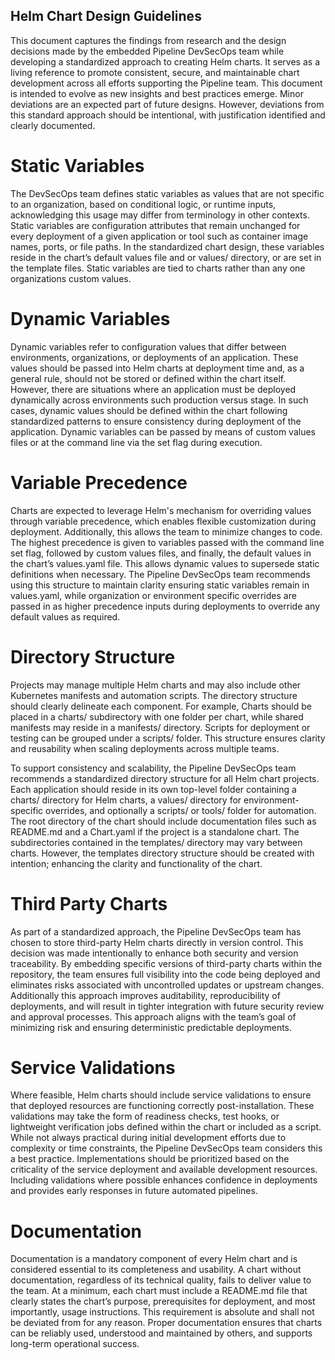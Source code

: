 ## Helm Chart Design Guidelines
This document captures the findings from research and the design decisions made by the embedded Pipeline DevSecOps team while developing a standardized approach to creating Helm charts. It serves as a living reference to promote consistent, secure, and maintainable chart development across all efforts supporting the Pipeline team. This document is intended to evolve as new insights and best practices emerge. Minor deviations are an expected part of future designs. However, deviations from this standard approach should be intentional, with justification identified and clearly documented.

# Static Variables
The DevSecOps team defines static variables as values that are not specific to an organization, based on conditional logic, or runtime inputs, acknowledging this usage may differ from terminology in other contexts. Static variables are configuration attributes that remain unchanged for every deployment of a given application or tool such as container image names, ports, or file paths. In the standardized chart design, these variables reside in the chart’s default values file and or values/ directory, or are set in the template files. Static variables are tied to charts rather than any one organizations custom values.

# Dynamic Variables
Dynamic variables refer to configuration values that differ between environments, organizations, or deployments of an application. These values should be passed into Helm charts at deployment time and, as a general rule, should not be stored or defined within the chart itself. However, there are situations where an application must be deployed dynamically across environments such production versus stage. In such cases, dynamic values should be defined within the chart following standardized patterns to ensure consistency during deployment of the application. Dynamic variables can be passed by means of custom values files or at the command line via the set flag during execution.

# Variable Precedence
Charts are expected to leverage Helm's mechanism for overriding values through variable precedence, which enables flexible customization during deployment. Additionally, this allows the team to minimize changes to code. The highest precedence is given to variables passed with the command line set flag, followed by custom values files, and finally, the default values in the chart’s values.yaml file. This allows dynamic values to supersede static definitions when necessary. The Pipeline DevSecOps team recommends using this structure to maintain clarity ensuring static variables remain in values.yaml, while organization or environment specific overrides are passed in as higher precedence inputs during deployments to override any default values as required.

# Directory Structure
Projects may manage multiple Helm charts and may also include other Kubernetes manifests and automation scripts. The directory structure should clearly delineate each component. For example, Charts should be placed in a charts/ subdirectory with one folder per chart, while shared manifests may reside in a manifests/ directory. Scripts for deployment or testing can be grouped under a scripts/ folder. This structure ensures clarity and reusability when scaling deployments across multiple teams.

To support consistency and scalability, the Pipeline DevSecOps team recommends a standardized directory structure for all Helm chart projects. Each application should reside in its own top-level folder containing a charts/ directory for Helm charts, a values/ directory for environment-specific overrides, and optionally a scripts/ or tools/ folder for automation. The root directory of the chart should include documentation files such as README.md and a Chart.yaml if the project is a standalone chart. The subdirectories contained in the templates/ directory may vary between charts. However, the templates directory structure should be created with intention; enhancing the clarity and functionality of the chart.

# Third Party Charts
As part of a standardized approach, the Pipeline DevSecOps team has chosen to store third-party Helm charts directly in version control. This decision was made intentionally to enhance both security and version traceability. By embedding specific versions of third-party charts within the repository, the team ensures full visibility into the code being deployed and eliminates risks associated with uncontrolled updates or upstream changes. Additionally this approach improves auditability, reproducibility of deployments, and will result in tighter integration with  future security review and approval processes. This approach aligns with the team’s goal of minimizing risk and ensuring deterministic predictable deployments.

# Service Validations
Where feasible, Helm charts should include service validations to ensure that deployed resources are functioning correctly post-installation. These validations may take the form of readiness checks, test hooks, or lightweight verification jobs defined within the chart or included as a script. While not always practical during initial development efforts due to complexity or time constraints, the Pipeline DevSecOps team considers this a best practice. Implementations should be prioritized based on the criticality of the service deployment and available development resources. Including validations where possible enhances confidence in deployments and provides early responses in future automated pipelines.

# Documentation
Documentation is a mandatory component of every Helm chart and is considered essential to its completeness and usability. A chart without documentation, regardless of its technical quality, fails to deliver value to the team. At a minimum, each chart must include a README.md file that clearly states the chart’s purpose, prerequisites for deployment, and most importantly, usage instructions. This requirement is absolute and shall not be deviated from for any reason. Proper documentation ensures that charts can be reliably used, understood and maintained by others, and supports long-term operational success.